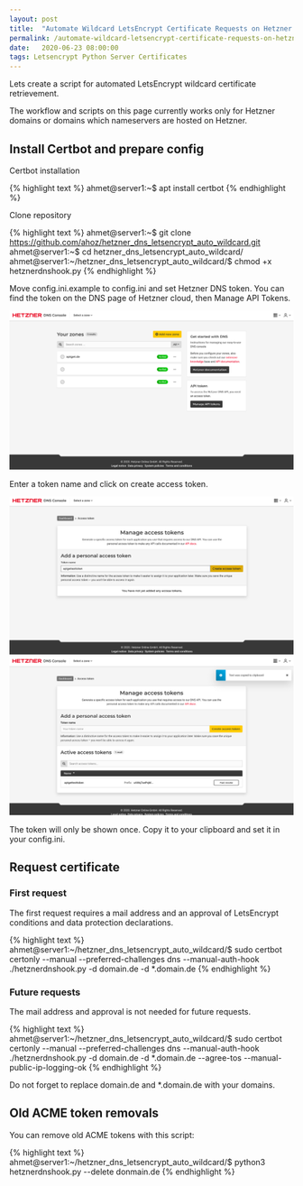 ```yaml
---
layout: post
title:  "Automate Wildcard LetsEncrypt Certificate Requests on Hetzner Cloud"
permalink: /automate-wildcard-letsencrypt-certificate-requests-on-hetzner-cloud
date:   2020-06-23 08:00:00
tags: Letsencrypt Python Server Certificates
---
```


Lets create a script for automated LetsEncrypt wildcard certificate retrievement.

The workflow and scripts on this page currently works only for Hetzner domains or domains which nameservers are hosted on Hetzner.

## Install Certbot and prepare config

Certbot installation

{% highlight text %}
ahmet@server1:~$ apt install certbot
{% endhighlight %}

Clone repository

{% highlight text %}
ahmet@server1:~$ git clone https://github.com/ahoz/hetzner_dns_letsencrypt_auto_wildcard.git
ahmet@server1:~$ cd hetzner_dns_letsencrypt_auto_wildcard/
ahmet@server1:~/hetzner_dns_letsencrypt_auto_wildcard/$ chmod +x hetznerdnshook.py
{% endhighlight %}

Move config.ini.example to config.ini and set Hetzner DNS token. You can find the token on the DNS page of Hetzner cloud, then Manage API Tokens.

![Hetzner Cloud DNS](/assets/images/001.png)

Enter a token name and click on create access token.

![Hetzner Cloud Create Access Token ](/assets/images/002.png)
![Hetzner Cloud Access Tokens](/assets/images/003.png)

The token will only be shown once. Copy it to your clipboard and set it in your config.ini.

## Request certificate

### First request

The first request requires a mail address and an approval of LetsEncrypt conditions and data protection declarations. 

{% highlight text %}
ahmet@server1:~/hetzner_dns_letsencrypt_auto_wildcard/$ sudo certbot certonly --manual --preferred-challenges dns --manual-auth-hook ./hetznerdnshook.py -d domain.de -d *.domain.de
{% endhighlight %}

### Future requests

The mail address and approval is not needed for future requests.

{% highlight text %}
ahmet@server1:~/hetzner_dns_letsencrypt_auto_wildcard/$ sudo certbot certonly  --manual --preferred-challenges dns --manual-auth-hook ./hetznerdnshook.py -d domain.de -d *.domain.de --agree-tos  --manual-public-ip-logging-ok
{% endhighlight %}

Do not forget to replace domain.de and *.domain.de with your domains.

## Old ACME token removals

You can remove old ACME tokens with this script:

{% highlight text %}
ahmet@server1:~/hetzner_dns_letsencrypt_auto_wildcard/$ python3 hetznerdnshook.py --delete donmain.de
{% endhighlight %}